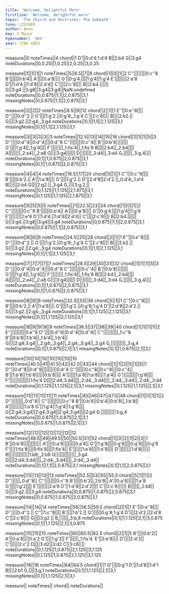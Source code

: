 ```yaml
---
title: 'Welcome, Delightful Morn'
firstline: 'Welcome, delightful morn'
topic: 'The Church and Doctrines: The Sabbath'
tune: LISCHER
author: Anon.
key: G Major
hymnnumber: '465'
year: 1786-1853
---
```

measure||0
noteTimes||4
chord||1
D'||0:d'4;1:d'4
B||2:b4
G||3:g4
noteDurations||0,0.25||1,0.25||2,0.25||3,0.25

measure||1||1||1||1
noteTimes||5||6.5||7||8
chord||1||0||1||2
C''||||||||0:c''8
B'||||||0:b'4||
A'||||0:a'8||||
G'||0:g'4.||||1:g'4||1:g'4
E'||||||||2:e'8
D'||1:d'4.||1:d'8||2:d'4||
C'||||2:c'8||||
B||2:b4.||||||
G||3:g4.||3:g8||3:g4||3:g4||NaN:undefined
noteDurations||0,0.875||1,1||2,0.875||3,1
missingNotes||0,0.875||1,1||2,0.875||3,1

measure||2||2||2
noteTimes||8.5||9||12
chord||2||1||1
E''||0:e''8||||
D''||||0:d''2.||
G'||||1:g'2.||0:g'8;_1:g'4
C'||2:c'8||||
B||||2:b2.||
G||||3:g2.||2:g4;_3:g4
noteDurations||0,1||1,1||2,1.125||3,1
missingNotes||0,1||1,1||2,1.125||3,1

measure||3||3||3||3||3
noteTimes||12.5||13||14||15||16
chord||1||1||1||5||3
D''||||0:d''4||0:d''4||||0:d''8
C''||||||||0:c''4||
B'||0:b'8||||||||
G'||||1:g'4||_1:g'4||||
F'||||||||_1:fis'4||_1:fis'8
B||||2:b4||_2:b4||||
A||||||||_2:a4||_2:a8
G||||3:g4||||||
D||||||||_3:d4||_3:d4
G,||||||_3:g,4||||
noteDurations||0,1||1,0.875||2,0.875||3,1
missingNotes||0,1||1,0.875||2,0.875||3,1

measure||4||4||4
noteTimes||16.5||17||20
chord||5||1||1
C''||0:c''8||||
B'||||0:b'2.||
A'||1:a'8||||
G'||||1:g'2.||
D'||2:d'8||2:d'2.||_0:d'4;_1:d'4
B||||||2:b4
G||||2:g2.||_3:g4
G,||||3:g,2.||
noteDurations||0,1.125||1,1.125||2,1.875||3,1
missingNotes||0,1.125||1,1.125||2,1.875||3,1

measure||5||5||5||5
noteTimes||21||22.5||23||24
chord||1||0||1||2
C''||||||||0:c''8
B'||||||0:b'4||
A'||||0:a'8||||
G'||0:g'4.||||1:g'4||1:g'4
E'||||||||2:e'8
D'||1:d'4.||1:d'8||2:d'4||
C'||||2:c'8||||
B||2:b4.||||||
G||3:g4.||3:g8||3:g4||3:g4
noteDurations||0,0.875||1,1||2,0.875||3,1
missingNotes||0,0.875||1,1||2,0.875||3,1

measure||6||6||6
noteTimes||24.5||25||28
chord||2||1||1
E''||0:e''8||||
D''||||0:d''2.||
G'||||1:g'2.||0:g'8;_1:g'4
C'||2:c'8||||
B||||2:b2.||
G||||3:g2.||2:g4;_3:g4
noteDurations||0,1||1,1||2,1.125||3,1
missingNotes||0,1||1,1||2,1.125||3,1

measure||7||7||7||7||7
noteTimes||28.5||29||30||31||32
chord||1||1||1||5||3
D''||||0:d''4||0:d''4||||0:d''8
C''||||||||0:c''4||
B'||0:b'8||||||||
G'||||1:g'4||_1:g'4||||
F'||||||||_1:fis'4||_1:fis'8
B||||2:b4||_2:b4||||
A||||||||_2:a4||_2:a8
G||||3:g4||||||
D||||||||_3:d4||_3:d4
G,||||||_3:g,4||||
noteDurations||0,1||1,0.875||2,0.875||3,1
missingNotes||0,1||1,0.875||2,0.875||3,1

measure||8||8||8
noteTimes||32.5||33||36
chord||5||1||1
C''||0:c''8||||
B'||||0:b'2.||
A'||1:a'8||||
G'||||1:g'2.||0:g'8;1:g'4
D'||2:d'8||2:d'2.||
G||||3:g2.||2:g4;_3:g4
noteDurations||0,1||1,1.125||2,1.125||3,1
missingNotes||0,1||1,1.125||2,1.125||3,1

measure||9||9||9||9||9
noteTimes||36.5||37||38||39||40
chord||1||1||1||1||2
E''||||||||||0:e''8
D''||||0:d''4||0:d''4||0:d''4||
C''||||||||||_1:c''8
B'||0:b'8||1:b'4||_1:b'4||_1:b'4||
G||||2:g4;3:g4||_2:g4;_3:g4||_2:g4;_3:g4||_2:g4
G,||||||||||_3:g,4
noteDurations||0,1||1,0.875||2,1||3,1
missingNotes||0,1||1,0.875||2,1||3,1

measure||10||10||10||10||10||10||10
noteTimes||40.5||41||41.5||42||42.5||43||44
chord||1||1||2||5||1||5||1
D''||0:d''8||0:d''8||||||||||0:d''4
C''||||||0:c''8||0:c''8||||0:c''4||
B'||1:b'8||1:b'8||||||0:b'8||||
A'||||||1:a'8||1:a'8||||1:a'4||
G'||||||||||1:g'8||||
F'||||||||||||||1:fis'4
D||||2:d4;3:d4||||_2:d4;_3:d4||||_2:d4;_3:d4||_2:d4;_3:d4
noteDurations||0,1.125||1,1.125||2,1||3,1
missingNotes||0,1.125||1,1.125||2,1||3,1

measure||11||11||11||11||11
noteTimes||45||46||47||47.5||48
chord||1||1||1||1||2
D''||||||||_0:d''8||
C''||||||||||0:c''8
B'||0:b'4||0:b'4||0:b'8||_1:b'8||
A'||||||||||1:a'8
G'||1:g'4||1:g'4||1:g'8||||
G||2:g4;3:g4||2:g4;3:g4||2:g4;3:g4||||2:g4
G,||||||||||3:g,4
noteDurations||0,0.875||1,0.875||2,1||3,1
missingNotes||0,0.875||1,0.875||2,1||3,1

measure||12||12||12||12||12||12||12
noteTimes||48.5||49||49.5||50||50.5||51||52
chord||1||3||2||1||2||3||1
B'||0:b'8||||||||||||
A'||||0:a'8||||||||0:a'4||
G'||1:g'8||||0:g'8||||0:g'8||||0:g'8
F'||||1:fis'8||||0:fis'8||||1:fis'4||
E'||||||1:e'8||||1:e'8||||
D'||||||||1:d'8||||||
B||||||||||||||1:b8;_2:b8
G||||||||||||||_3:g4
D||||2:d4;3:d4||||_2:d4;_3:d4||||_2:d4;_3:d4||
noteDurations||0,1||1,1||2,0.875||3,1
missingNotes||0,1||1,1||2,0.875||3,1

measure||13||13||13||13
noteTimes||52.5||53||55||55.5
chord||5||1||1||2
D''||||||_0:d''8||
C''||||||||0:c''8
B'||||0:b'2||_1:b'8||
A'||0:a'8||||||1:a'8
G'||||1:g'2||||
E'||||||||2:e'8
D'||1:d'8||2:d'2||||
C'||2:c'8||||||
B||||||_2:b8||
G||||3:g2.||||3:g4
noteDurations||0,0.875||1,0.875||2,0.875||3,1
missingNotes||0,0.875||1,0.875||2,0.875||3,1

measure||14||14||14
noteTimes||56||56.5||59.5
chord||2||1||1
E''||0:e''8||||
D''||||0:d''2.||
C''||1:c''8||||
B'||||1:b'2.||
G'||||||0:g'8;1:g'4
D'||||2:d'2.||2:d'8
C'||2:c'8||||
G||||3:g2.||
B,||||||_3:b,8
noteDurations||0,1||1,1.125||2,1||3,0.875
missingNotes||0,1||1,1.125||2,1||3,0.875

measure||15||15||15
noteTimes||60||60.5||62.5
chord||2||1||5
B'||||0:b'2||
A'||0:a'8||||0:a'2
G'||||1:g'2||
F'||||||_1:fis'4.
E'||2:e'8||||
D'||||2:d'2||
C'||||||2:c'2
D||||3:d2||3:d2
C||3:c8||||
noteDurations||0,1.125||1,0.875||2,1.125||3,1.125
missingNotes||0,1.125||1,0.875||2,1.125||3,1.125

measure||16||16
noteTimes||64||64.5
chord||1||1
G'||||0:g'1
D'||1:d'8||1:d'1
B||||2:b1
G,||||3:g,1
noteDurations||0,1||1,1.125||2,1||3,1
missingNotes||0,1||1,1.125||2,1||3,1

measure||
noteTimes||
chord||
noteDurations||

